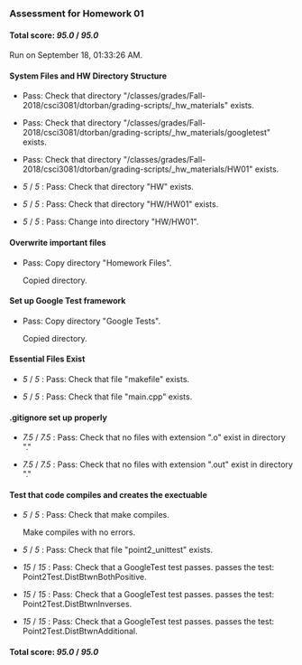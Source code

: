 ### Assessment for Homework 01

#### Total score: _95.0_ / _95.0_

Run on September 18, 01:33:26 AM.


#### System Files and HW Directory Structure

+ Pass: Check that directory "/classes/grades/Fall-2018/csci3081/dtorban/grading-scripts/_hw_materials" exists.

+ Pass: Check that directory "/classes/grades/Fall-2018/csci3081/dtorban/grading-scripts/_hw_materials/googletest" exists.

+ Pass: Check that directory "/classes/grades/Fall-2018/csci3081/dtorban/grading-scripts/_hw_materials/HW01" exists.

+  _5_ / _5_ : Pass: Check that directory "HW" exists.

+  _5_ / _5_ : Pass: Check that directory "HW/HW01" exists.

+  _5_ / _5_ : Pass: Change into directory "HW/HW01".


#### Overwrite important files

+ Pass: Copy directory "Homework Files".

    Copied directory.




#### Set up Google Test framework

+ Pass: Copy directory "Google Tests".

    Copied directory.




#### Essential Files Exist

+  _5_ / _5_ : Pass: Check that file "makefile" exists.

+  _5_ / _5_ : Pass: Check that file "main.cpp" exists.


#### .gitignore set up properly

+  _7.5_ / _7.5_ : Pass: Check that no files with extension ".o" exist in directory "."

+  _7.5_ / _7.5_ : Pass: Check that no files with extension ".out" exist in directory "."


#### Test that code compiles and creates the exectuable

+  _5_ / _5_ : Pass: Check that make compiles.

    Make compiles with no errors.



+  _5_ / _5_ : Pass: Check that file "point2_unittest" exists.

+  _15_ / _15_ : Pass: Check that a GoogleTest test passes.
    passes the test: Point2Test.DistBtwnBothPositive.



+  _15_ / _15_ : Pass: Check that a GoogleTest test passes.
    passes the test: Point2Test.DistBtwnInverses.



+  _15_ / _15_ : Pass: Check that a GoogleTest test passes.
    passes the test: Point2Test.DistBtwnAdditional.



#### Total score: _95.0_ / _95.0_

